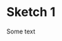 # Sketch 1

Some text

<html>
  <head>
    <script src="../libs/p5.js" type="text/javascript"></script>
    <script src="../libs/p5.dom.min.js" type="text/javascript"></script>
    <script src="../libs/p5.sound.min.js" type="text/javascript"></script>
    <script src="sketch_v1.js" type="text/javascript"></script>
    <link rel="stylesheet" type="text/css" href="style.css">
    <meta charset="utf-8" />

  </head>
  <body>
  </body>
</html>
